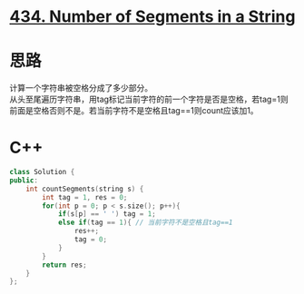 # [434. Number of Segments in a String](https://leetcode.com/problems/number-of-segments-in-a-string/description/)
# 思路
计算一个字符串被空格分成了多少部分。   
从头至尾遍历字符串，用tag标记当前字符的前一个字符是否是空格，若tag=1则前面是空格否则不是。若当前字符不是空格且tag==1则count应该加1。 
# C++
```C++
class Solution {
public:
    int countSegments(string s) {
        int tag = 1, res = 0;
        for(int p = 0; p < s.size(); p++){
            if(s[p] == ' ') tag = 1;
            else if(tag == 1){ // 当前字符不是空格且tag==1
                res++;
                tag = 0;
            }
        }
        return res;
    }
};
```
